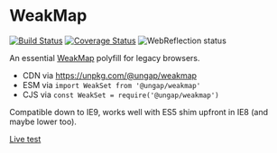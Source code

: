 # WeakMap

[![Build Status](https://travis-ci.com/ungap/weakmap.svg?branch=master)](https://travis-ci.com/ungap/weakmap) [![Coverage Status](https://coveralls.io/repos/github/ungap/weakmap/badge.svg?branch=master)](https://coveralls.io/github/ungap/weakmap?branch=master) ![WebReflection status](https://offline.report/status/webreflection.svg)

An essential [WeakMap](https://developer.mozilla.org/en-US/docs/Web/JavaScript/Reference/Global_Objects/WeakMap) polyfill for legacy browsers.

  * CDN via https://unpkg.com/@ungap/weakmap
  * ESM via `import WeakSet from '@ungap/weakmap'`
  * CJS via `const WeakSet = require('@ungap/weakmap')`

Compatible down to IE9, works well with ES5 shim upfront in IE8 (and maybe lower too).

[Live test](https://ungap.github.io/weakmap/test/)
